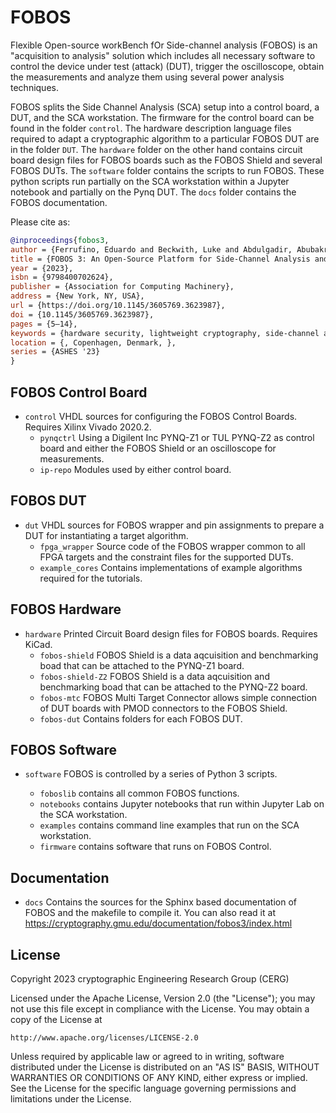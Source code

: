FOBOS
=====

Flexible Open-source workBench fOr Side-channel analysis (FOBOS) is an "acquisition to analysis" solution which includes all necessary software to control the device under test (attack) (DUT), trigger the oscilloscope, obtain the measurements and analyze them using several power analysis techniques.

FOBOS splits the Side Channel Analysis (SCA) setup into a control board, a DUT, and the SCA workstation. The firmware for the control board can be found in the folder `control`. The hardware description language files required to adapt a cryptographic algorithm to a particular FOBOS DUT are in the folder `DUT`. The `hardware` folder on the other hand contains circuit board design files for FOBOS boards such as the FOBOS Shield and several FOBOS DUTs. The `software` folder contains the scripts to run FOBOS. These python scripts run partially on the SCA workstation within a Jupyter notebook and partially on the Pynq DUT. The `docs` folder contains the FOBOS documentation.

Please cite as: 
```bibtex
@inproceedings{fobos3,
author = {Ferrufino, Eduardo and Beckwith, Luke and Abdulgadir, Abubakr and Kaps, Jens-Peter},
title = {FOBOS 3: An Open-Source Platform for Side-Channel Analysis and Benchmarking},
year = {2023},
isbn = {9798400702624},
publisher = {Association for Computing Machinery},
address = {New York, NY, USA},
url = {https://doi.org/10.1145/3605769.3623987},
doi = {10.1145/3605769.3623987},
pages = {5–14},
keywords = {hardware security, lightweight cryptography, side-channel analysis, benchmarking},
location = {, Copenhagen, Denmark, },
series = {ASHES '23}
}
```

  

FOBOS Control Board
-------------------
* `control`
   VHDL sources for configuring the FOBOS Control Boards. Requires Xilinx Vivado 2020.2.
   * `pynqctrl`
     Using a Digilent Inc PYNQ-Z1 or TUL PYNQ-Z2 as control board and either the FOBOS Shield or an oscilloscope for measurements.
   * `ip-repo` 
     Modules used by either control board.

FOBOS DUT
---------
* `dut`
  VHDL sources for FOBOS wrapper and pin assignments to prepare a DUT for instantiating a target algorithm.
  * `fpga_wrapper`
    Source code of the FOBOS wrapper common to all FPGA targets and the constraint files for the supported DUTs.
  * `example_cores`
    Contains implementations of example algorithms required for the tutorials.
 
FOBOS Hardware
--------------
* `hardware`
  Printed Circuit Board design files for FOBOS boards. Requires KiCad.
  * `fobos-shield`
    FOBOS Shield is a data aqcuisition and benchmarking boad that can be attached to the PYNQ-Z1 board.
  * `fobos-shield-Z2`
    FOBOS Shield is a data aqcuisition and benchmarking boad that can be attached to the PYNQ-Z2 board.
  * `fobos-mtc`
    FOBOS Multi Target Connector allows simple connection of DUT boards with PMOD connectors to the FOBOS Shield.
  * `fobos-dut`
    Contains folders for each FOBOS DUT.

FOBOS Software
--------------
* `software`
  FOBOS is controlled by a series of Python 3 scripts. 

  * `foboslib` contains all common FOBOS functions.
  * `notebooks` contains Jupyter notebooks that run within Jupyter Lab on the SCA workstation.
  * `examples` contains command line examples that run on the SCA workstation.
  * `firmware` contains software that runs on FOBOS Control.

Documentation
-------------

* `docs` 
  Contains the sources for the Sphinx based documentation of FOBOS and the makefile to compile it.
  You can also read it at https://cryptography.gmu.edu/documentation/fobos3/index.html
  
License
-------

Copyright 2023 cryptographic Engineering Research Group (CERG)

Licensed under the Apache License, Version 2.0 (the "License");
you may not use this file except in compliance with the License.
You may obtain a copy of the License at

    http://www.apache.org/licenses/LICENSE-2.0

Unless required by applicable law or agreed to in writing, software
distributed under the License is distributed on an "AS IS" BASIS,
WITHOUT WARRANTIES OR CONDITIONS OF ANY KIND, either express or implied.
See the License for the specific language governing permissions and
limitations under the License.



